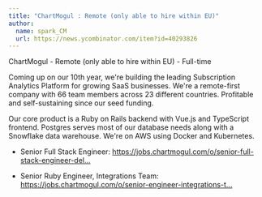 ```yaml
---
title: "ChartMogul : Remote (only able to hire within EU)"
author:
  name: spark_CM
  url: https://news.ycombinator.com/item?id=40293826
---
```

ChartMogul - Remote (only able to hire within EU) - Full-time

Coming up on our 10th year, we&#x27;re building the leading Subscription Analytics Platform for growing SaaS businesses. We&#x27;re a remote-first company with 66 team members across 23 different countries. Profitable and self-sustaining since our seed funding.

Our core product is a Ruby on Rails backend with Vue.js and TypeScript frontend. Postgres serves most of our database needs along with a Snowflake data warehouse. We&#x27;re on AWS using Docker and Kubernetes.

- Senior Full Stack Engineer: <a href="https:&#x2F;&#x2F;jobs.chartmogul.com&#x2F;o&#x2F;senior-full-stack-engineer-delta-team-eusouth-korea-2" rel="nofollow">https:&#x2F;&#x2F;jobs.chartmogul.com&#x2F;o&#x2F;senior-full-stack-engineer-del...</a>

- Senior Ruby Engineer, Integrations Team: <a href="https:&#x2F;&#x2F;jobs.chartmogul.com&#x2F;o&#x2F;senior-engineer-integrations-team-eu" rel="nofollow">https:&#x2F;&#x2F;jobs.chartmogul.com&#x2F;o&#x2F;senior-engineer-integrations-t...</a>
